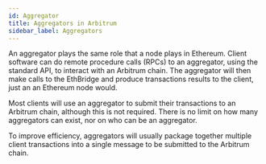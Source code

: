 ```yaml
---
id: Aggregator
title: Aggregators in Arbitrum
sidebar_label: Aggregators
---
```


An aggregator plays the same role that a node plays in Ethereum. Client software can do remote procedure calls (RPCs) to an aggregator, using the standard API, to interact with an Arbitrum chain. The aggregator will then make calls to the EthBridge and produce transactions results to the client, just an an Ethereum node would.

Most clients will use an aggregator to submit their transactions to an Arbitrum chain, although this is not required. There is no limit on how many aggregators can exist, nor on who can be an aggregator.

To improve efficiency, aggregators will usually package together multiple client transactions into a single message to be submitted to the Arbitrum chain.